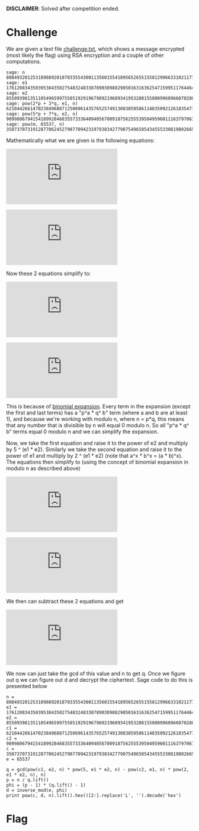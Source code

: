 **DISCLAIMER**: Solved after competition ended.

# Challenge

We are given a text file [challenge.txt](./challenge.txt), which shows a message encrypted (most likely the flag) using RSA encryption and a couple of other computations.

```
sage: n
808493201253189889201870335543001135601554189565265515581299663310211777902538379504356224725568544299684762515298676864780234841305269234586977253698801983902702103720999490643296577224887200359679776298145742186594264184012564477263982070542179129719002846743110253588184709450192861516287258530229754571
sage: e1
1761208343503953843502754832483387890309882905016316362547159951176446446095631394250857857055597269706126624665037550324
sage: e2
855093981351105496599755851929196798921968934195328015580099609660702808256223761150292012944728436937787478856194680752
sage: pow(2*p + 3*q, e1, n)
621044266147023849688712506961435765257491308385958611483509212618354776698754113885283380553472029250381909907101400049593093179868197375351718991759160964170206380464029283789532602060341104218687078771319613484987463843848774508968091261333459191715433931164437366476062407396306790590847798240200479849
sage: pow(5*p + 7*q, e2, n)
90998067941541899284683557333640940567809187562555395049596011163797067246907962672557779206183953599317295527901879872677690677734228027852200315412211302749650000923216358820727388855976845209110338837949758874186131529586510244661623437225211502919198181138808456630705718961082655889960517754937606840
sage: pow(m, 65537, n)
350737073191287706245279077094231979383427790754965854345553308198026655242414098616160740809345373227967386631019166444200059217617767145638212921332649998355366471855362243913815961350928202877514312334160636449875324797999398782867956099814177529874805245928396620574131989901122269013123245826472838285
```

Mathematically what we are given is the following equations:

![equation](https://latex.codecogs.com/gif.latex?%282p&plus;3q%29%5E%7Be1%7D%20%5Cmod%20n)

![equation](https://latex.codecogs.com/gif.latex?%285p&plus;7q%29%5E%7Be2%7D%20%5Cmod%20n)

Now these 2 equations simplify to:

![equation](https://latex.codecogs.com/gif.latex?%282p%29%5E%7Be1%7D&plus;%283q%29%5E%7Be1%7D%20%5Cmod%20n)

![equation](https://latex.codecogs.com/gif.latex?%285p%29%5E%7Be2%7D&plus;%287q%29%5E%7Be2%7D%20%5Cmod%20n)

This is because of [binomial expansion](https://en.wikipedia.org/wiki/Binomial_theorem). Every term in the expansion (except the first and last terms) has a "p^a * q^ b" term (where a and b are at least 1), and because we're working with modulo n, where n = p*q, this means that any number that is divisible by n will equal 0 modulo n. So all "p^a * q^ b" terms equal 0 modulo n and we can simplify the expansion.

Now, we take the first equation and raise it to the power of e2 and multiply by 5 ^ (e1 * e2). Similarly we take the second equation and raise it to the power of e1 and multiply by 2 ^ (e1 * e2) (note that a^x * b^x = (a * b)^x). The equations then simplify to (using the concept of binomial expansion in modulo n as described above)

![equation](https://latex.codecogs.com/gif.latex?%2810p%29%5E%7Be1*e2%7D&plus;%2815q%29%5E%7Be1*e2%7D%20%5Cmod%20n)

![equation](https://latex.codecogs.com/gif.latex?%2810p%29%5E%7Be1*e2%7D&plus;%2814q%29%5E%7Be1*e2%7D%20%5Cmod%20n)

We then can subtract these 2 equations and get

![equation](https://latex.codecogs.com/gif.latex?q%5E%7Be1*e2%7D%20%5Cmod%20n)

We now can just take the gcd of this value and n to get q. Once we figure out q we can figure out d and decrypt the ciphertext. Sage code to do this is presented below

```
n = 808493201253189889201870335543001135601554189565265515581299663310211777902538379504356224725568544299684762515298676864780234841305269234586977253698801983902702103720999490643296577224887200359679776298145742186594264184012564477263982070542179129719002846743110253588184709450192861516287258530229754571
e1 = 1761208343503953843502754832483387890309882905016316362547159951176446446095631394250857857055597269706126624665037550324
e2 = 855093981351105496599755851929196798921968934195328015580099609660702808256223761150292012944728436937787478856194680752
c1 = 621044266147023849688712506961435765257491308385958611483509212618354776698754113885283380553472029250381909907101400049593093179868197375351718991759160964170206380464029283789532602060341104218687078771319613484987463843848774508968091261333459191715433931164437366476062407396306790590847798240200479849
c2 = 90998067941541899284683557333640940567809187562555395049596011163797067246907962672557779206183953599317295527901879872677690677734228027852200315412211302749650000923216358820727388855976845209110338837949758874186131529586510244661623437225211502919198181138808456630705718961082655889960517754937606840
c = 350737073191287706245279077094231979383427790754965854345553308198026655242414098616160740809345373227967386631019166444200059217617767145638212921332649998355366471855362243913815961350928202877514312334160636449875324797999398782867956099814177529874805245928396620574131989901122269013123245826472838285
e = 65537

q = gcd(pow(c1, e2, n) * pow(5, e1 * e2, n) - pow(c2, e1, n) * pow(2, e1 * e2, n), n)
p = n / q.lift()
phi = (p - 1) * (q.lift() - 1)
d = inverse_mod(e, phi)
print pow(c, d, n).lift().hex()[2:].replace('L', '').decode('hex')
```

# Flag
